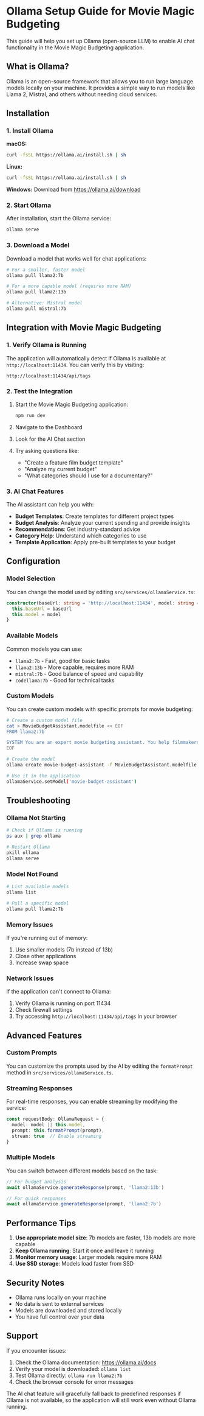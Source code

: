 # Ollama Setup Guide for Movie Magic Budgeting

This guide will help you set up Ollama (open-source LLM) to enable AI chat functionality in the Movie Magic Budgeting application.

## What is Ollama?

Ollama is an open-source framework that allows you to run large language models locally on your machine. It provides a simple way to run models like Llama 2, Mistral, and others without needing cloud services.

## Installation

### 1. Install Ollama

**macOS:**
```bash
curl -fsSL https://ollama.ai/install.sh | sh
```

**Linux:**
```bash
curl -fsSL https://ollama.ai/install.sh | sh
```

**Windows:**
Download from https://ollama.ai/download

### 2. Start Ollama

After installation, start the Ollama service:

```bash
ollama serve
```

### 3. Download a Model

Download a model that works well for chat applications:

```bash
# For a smaller, faster model
ollama pull llama2:7b

# For a more capable model (requires more RAM)
ollama pull llama2:13b

# Alternative: Mistral model
ollama pull mistral:7b
```

## Integration with Movie Magic Budgeting

### 1. Verify Ollama is Running

The application will automatically detect if Ollama is available at `http://localhost:11434`. You can verify this by visiting:
```
http://localhost:11434/api/tags
```

### 2. Test the Integration

1. Start the Movie Magic Budgeting application:
   ```bash
   npm run dev
   ```

2. Navigate to the Dashboard
3. Look for the AI Chat section
4. Try asking questions like:
   - "Create a feature film budget template"
   - "Analyze my current budget"
   - "What categories should I use for a documentary?"

### 3. AI Chat Features

The AI assistant can help you with:

- **Budget Templates**: Create templates for different project types
- **Budget Analysis**: Analyze your current spending and provide insights
- **Recommendations**: Get industry-standard advice
- **Category Help**: Understand which categories to use
- **Template Application**: Apply pre-built templates to your budget

## Configuration

### Model Selection

You can change the model used by editing `src/services/ollamaService.ts`:

```typescript
constructor(baseUrl: string = 'http://localhost:11434', model: string = 'llama2') {
  this.baseUrl = baseUrl
  this.model = model
}
```

### Available Models

Common models you can use:
- `llama2:7b` - Fast, good for basic tasks
- `llama2:13b` - More capable, requires more RAM
- `mistral:7b` - Good balance of speed and capability
- `codellama:7b` - Good for technical tasks

### Custom Models

You can create custom models with specific prompts for movie budgeting:

```bash
# Create a custom model file
cat > MovieBudgetAssistant.modelfile << EOF
FROM llama2:7b

SYSTEM You are an expert movie budgeting assistant. You help filmmakers create and manage budgets for their projects. You have deep knowledge of industry standards, categories, and best practices.
EOF

# Create the model
ollama create movie-budget-assistant -f MovieBudgetAssistant.modelfile

# Use it in the application
ollamaService.setModel('movie-budget-assistant')
```

## Troubleshooting

### Ollama Not Starting
```bash
# Check if Ollama is running
ps aux | grep ollama

# Restart Ollama
pkill ollama
ollama serve
```

### Model Not Found
```bash
# List available models
ollama list

# Pull a specific model
ollama pull llama2:7b
```

### Memory Issues
If you're running out of memory:
1. Use smaller models (7b instead of 13b)
2. Close other applications
3. Increase swap space

### Network Issues
If the application can't connect to Ollama:
1. Verify Ollama is running on port 11434
2. Check firewall settings
3. Try accessing `http://localhost:11434/api/tags` in your browser

## Advanced Features

### Custom Prompts

You can customize the prompts used by the AI by editing the `formatPrompt` method in `src/services/ollamaService.ts`.

### Streaming Responses

For real-time responses, you can enable streaming by modifying the service:

```typescript
const requestBody: OllamaRequest = {
  model: model || this.model,
  prompt: this.formatPrompt(prompt),
  stream: true  // Enable streaming
}
```

### Multiple Models

You can switch between different models based on the task:

```typescript
// For budget analysis
await ollamaService.generateResponse(prompt, 'llama2:13b')

// For quick responses
await ollamaService.generateResponse(prompt, 'llama2:7b')
```

## Performance Tips

1. **Use appropriate model size**: 7b models are faster, 13b models are more capable
2. **Keep Ollama running**: Start it once and leave it running
3. **Monitor memory usage**: Larger models require more RAM
4. **Use SSD storage**: Models load faster from SSD

## Security Notes

- Ollama runs locally on your machine
- No data is sent to external services
- Models are downloaded and stored locally
- You have full control over your data

## Support

If you encounter issues:

1. Check the Ollama documentation: https://ollama.ai/docs
2. Verify your model is downloaded: `ollama list`
3. Test Ollama directly: `ollama run llama2:7b`
4. Check the browser console for error messages

The AI chat feature will gracefully fall back to predefined responses if Ollama is not available, so the application will still work even without Ollama running. 